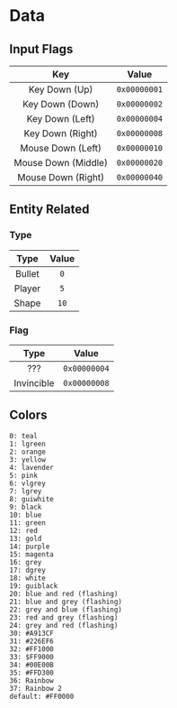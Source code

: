 # Data

## Input Flags

|Key|Value|
|:-:|:-:|
|Key Down (Up)|`0x00000001`|
|Key Down (Down)|`0x00000002`|
|Key Down (Left)|`0x00000004`|
|Key Down (Right)|`0x00000008`|
|Mouse Down (Left)|`0x00000010`|
|Mouse Down (Middle)|`0x00000020`|
|Mouse Down (Right)|`0x00000040`|

## Entity Related
### Type
|Type|Value|
|:-:|:-:|
|Bullet|`0`|
|Player|`5`|
|Shape|`10`|

### Flag
|Type|Value|
|:-:|:-:|
|???|`0x00000004`|
|Invincible|`0x00000008`|

## Colors
```
0: teal
1: lgreen
2: orange
3: yellow
4: lavender
5: pink
6: vlgrey
7: lgrey
8: guiwhite
9: black
10: blue
11: green
12: red
13: gold
14: purple
15: magenta
16: grey
17: dgrey
18: white
19: guiblack
20: blue and red (flashing)
21: blue and grey (flashing)
22: grey and blue (flashing)
23: red and grey (flashing)
24: grey and red (flashing)
30: #A913CF
31: #226EF6
32: #FF1000
33: $FF9000
34: #00E00B
35: #FFD300
36: Rainbow
37: Rainbow 2
default: #FF0000
